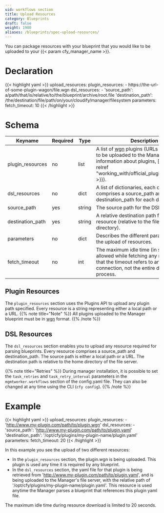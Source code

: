 ```yaml
---
uid: workflows section
title: Upload Resources
category: Blueprints
draft: false
weight: 1900
aliases: /blueprints/spec-upload-resources/
---
```


You can package resources with your blueprint that you would like to be uploaded to your {{< param cfy_manager_name >}}.

# Declaration

{{< highlight  yaml >}}
upload_resources:
    plugin_resources:
     - https://the-url-of-some-plugin-wagon/file.wgn
    dsl_resources:
     - 'source_path': a/path/that/is/relative/to/the/blueprint/archive/root.file
       'destination_path': /the/destination/file/path/on/your/cloudify/manager/filesystem
    parameters:
      fetch_timeout: 10
{{< /highlight >}}


# Schema
Keyname	            |       Required	|   Type	    | Description
--------------------|-------------------|---------------|-------------------------
plugin_resources    | no	            |   list	    | A list of [wgn](https://github.com/cloudify-cosmo/wagon) plugins (URLs or local paths) to be uploaded to the Manager. For more information about plugins, [click here]({{< relref "working_with/official_plugins/_index.md" >}}).
dsl_resources	    | no	            |   dict	    | A list of dictionaries, each of which comprises a source_path and destination_path for each dsl_resource.
source_path	        | yes	            |   string	    | The source path for the DSL resource.
destination_path    | yes	            |   string	    | A relative destination path for the resource (relative to the file server home directory).
parameters          | no                |   dict        | Describes the different parameters for the upload of resources.
fetch_timeout       | no                |   int         | The maximum idle time (in seconds) allowed while fetching any resource. Note that the timeout refers to an idle connection, not the entire download process.

## Plugin Resources
The `plugin_resources` section uses the Plugins API to upload any plugin path specified. Every resource is a string representing either a local path or a URL.
{{% note title="Note" %}}
All plugins uploaded to the Manager blueprint must be in [wgn](https://github.com/cloudify-cosmo/wagon) format.
{{% /note %}}

## DSL Resources
The `dsl_resources` section enables you to upload any resource required for parsing blueprints. Every resource comprises a source_path and destination_path.
The source path is either a local path or a URL. The destination path is relative to the home directory of the file server.

{{% note title="Retries" %}}
During manager installation, it is possible to set the `task_retries` and `task_retry_interval` parameters in the `mgmtworker.workflows` section of the config.yaml file. They can also be changed at any time using the CLI (`cfy config`).
{{% /note %}}


# Example

{{< highlight  yaml >}}
upload_resources:
    plugin_resources:
     - 'http://www.my-plugin.com/path/to/plugin.wgn'
    dsl_resources:
     - 'source_path': 'http://www.my-plugin.com/path/to/plugin.yaml'
       'destination_path': '/opt/cfy/plugins/my-plugin-name/plugin.yaml'
    parameters:
      fetch_timeout: 20
{{< /highlight >}}

In this example you see the upload of two different resources:

- In the `plugin_resources` section, the plugin.wgn is being uploaded. This plugin is used any time it is required by any blueprint.
- In the `dsl_resources` section, the yaml file for that plugin is being retrieved from 'http://www.my-plugin.com/path/to/plugin.yaml', and is being uploaded to the Manager's file server, with the relative path of '/opt/cfy/plugins/my-plugin-name/plugin.yaml'. This resource is used anytime the Manager parses a blueprint that references this plugin yaml file.

The maximum idle time during resource download is limited to 20 seconds.
